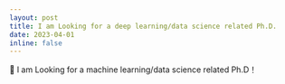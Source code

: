 ```yaml
---
layout: post
title: I am Looking for a deep learning/data science related Ph.D.
date: 2023-04-01
inline: false
---
```

:memo: I am Looking for a machine learning/data science related Ph.D！


